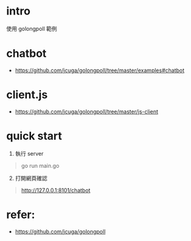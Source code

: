 # intro

使用 golongpoll 範例

# chatbot
- https://github.com/jcuga/golongpoll/tree/master/examples#chatbot

# client.js
- https://github.com/jcuga/golongpoll/tree/master/js-client


# quick start
1. 執行 server
> go run main.go

2. 打開網頁確認
> http://127.0.0.1:8101/chatbot


# refer:
- https://github.com/jcuga/golongpoll
